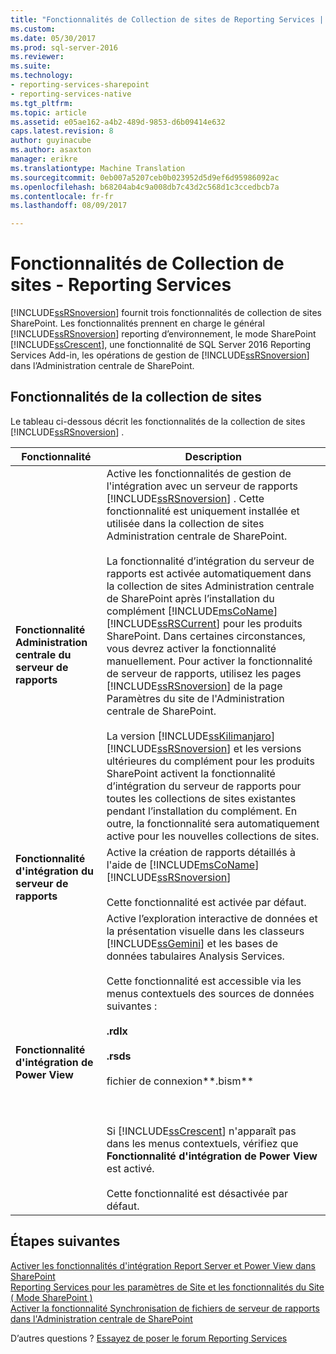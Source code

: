 ```yaml
---
title: "Fonctionnalités de Collection de sites de Reporting Services | Documents Microsoft"
ms.custom: 
ms.date: 05/30/2017
ms.prod: sql-server-2016
ms.reviewer: 
ms.suite: 
ms.technology:
- reporting-services-sharepoint
- reporting-services-native
ms.tgt_pltfrm: 
ms.topic: article
ms.assetid: e05ae162-a4b2-489d-9853-d6b09414e632
caps.latest.revision: 8
author: guyinacube
ms.author: asaxton
manager: erikre
ms.translationtype: Machine Translation
ms.sourcegitcommit: 0eb007a5207ceb0b023952d5d9ef6d95986092ac
ms.openlocfilehash: b68204ab4c9a008db7c43d2c568d1c3ccedbcb7a
ms.contentlocale: fr-fr
ms.lasthandoff: 08/09/2017

---
```


# <a name="site-collection-features---reporting-services"></a>Fonctionnalités de Collection de sites - Reporting Services

[!INCLUDE[ssRSnoversion](../../includes/ssrsnoversion-md.md)] fournit trois fonctionnalités de collection de sites SharePoint. Les fonctionnalités prennent en charge le général [!INCLUDE[ssRSnoversion](../../includes/ssrsnoversion-md.md)] reporting d’environnement, le mode SharePoint [!INCLUDE[ssCrescent](../../includes/sscrescent-md.md)], une fonctionnalité de SQL Server 2016 Reporting Services Add-in, les opérations de gestion de [!INCLUDE[ssRSnoversion](../../includes/ssrsnoversion-md.md)] dans l’Administration centrale de SharePoint.  
  
## <a name="site-collection-features"></a>Fonctionnalités de la collection de sites  
 Le tableau ci-dessous décrit les fonctionnalités de la collection de sites [!INCLUDE[ssRSnoversion](../../includes/ssrsnoversion-md.md)] .  
  
|Fonctionnalité|Description|  
|-------------|-----------------|  
|**Fonctionnalité Administration centrale du serveur de rapports**|Active les fonctionnalités de gestion de l'intégration avec un serveur de rapports [!INCLUDE[ssRSnoversion](../../includes/ssrsnoversion-md.md)] . Cette fonctionnalité est uniquement installée et utilisée dans la collection de sites Administration centrale de SharePoint.<br /><br /> La fonctionnalité d’intégration du serveur de rapports est activée automatiquement dans la collection de sites Administration centrale de SharePoint après l’installation du complément [!INCLUDE[msCoName](../../includes/msconame-md.md)] [!INCLUDE[ssRSCurrent](../../includes/ssrscurrent-md.md)] pour les produits SharePoint. Dans certaines circonstances, vous devrez activer la fonctionnalité manuellement. Pour activer la fonctionnalité de serveur de rapports, utilisez les pages [!INCLUDE[ssRSnoversion](../../includes/ssrsnoversion-md.md)] de la page Paramètres du site de l'Administration centrale de SharePoint.<br /><br /> La version [!INCLUDE[ssKilimanjaro](../../includes/sskilimanjaro-md.md)][!INCLUDE[ssRSnoversion](../../includes/ssrsnoversion-md.md)] et les versions ultérieures du complément pour les produits SharePoint activent la fonctionnalité d’intégration du serveur de rapports pour toutes les collections de sites existantes pendant l’installation du complément. En outre, la fonctionnalité sera automatiquement active pour les nouvelles collections de sites.|  
|**Fonctionnalité d'intégration du serveur de rapports**|Active la création de rapports détaillés à l'aide de [!INCLUDE[msCoName](../../includes/msconame-md.md)] [!INCLUDE[ssRSnoversion](../../includes/ssrsnoversion-md.md)]<br /><br /> Cette fonctionnalité est activée par défaut.|  
|**Fonctionnalité d'intégration de Power View**|Active l’exploration interactive de données et la présentation visuelle dans les classeurs [!INCLUDE[ssGemini](../../includes/ssgemini-md.md)] et les bases de données tabulaires Analysis Services.<br /><br /> Cette fonctionnalité est accessible via les menus contextuels des sources de données suivantes :<br /><br /> **.rdlx**<br /><br /> **.rsds**<br /><br /> fichier de connexion**.bism** <br /><br /> <br /><br /> Si [!INCLUDE[ssCrescent](../../includes/sscrescent-md.md)] n'apparaît pas dans les menus contextuels, vérifiez que **Fonctionnalité d'intégration de Power View** est activé.<br /><br /> Cette fonctionnalité est désactivée par défaut.|  

## <a name="next-steps"></a>Étapes suivantes

[Activer les fonctionnalités d'intégration Report Server et Power View dans SharePoint](../../reporting-services/report-server-sharepoint/site-collection-features-report-server-and-power-view.md)   
[Reporting Services pour les paramètres de Site et les fonctionnalités du Site &#40; Mode SharePoint &#41;](../../reporting-services/report-server-sharepoint/site-settings-and-features-reporting-services.md)   
[Activer la fonctionnalité Synchronisation de fichiers de serveur de rapports dans l'Administration centrale de SharePoint](../../reporting-services/report-server-sharepoint/activate-the-report-server-file-sync-feature-in-sharepoint-ca.md)  

D’autres questions ? [Essayez de poser le forum Reporting Services](http://go.microsoft.com/fwlink/?LinkId=620231)
